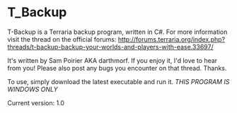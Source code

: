 # T_Backup
T-Backup is a Terraria backup program, written in C#. For more information visit the thread on the official forums:
http://forums.terraria.org/index.php?threads/t-backup-backup-your-worlds-and-players-with-ease.33697/

It's written by Sam Poirier AKA darthmorf.
If you enjoy it, I'd love to hear from you!
Please also post any bugs you encounter on that thread. Thanks.

To use, simply download the latest executable and run it.
*THIS PROGRAM IS WINDOWS ONLY*

Current version: 1.0
